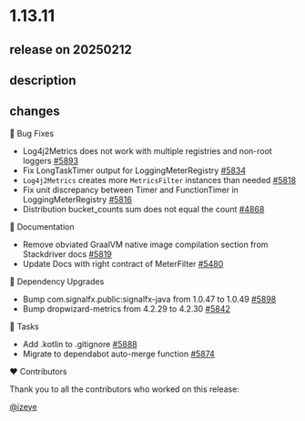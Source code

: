# 1.13.11

## release on 20250212
## description
## changes
🐞 Bug Fixes

* Log4j2Metrics does not work with multiple registries and non-root loggers <a href="https://github.com/micrometer-metrics/micrometer/issues/5893" data-hovercard-type="issue" data-hovercard-url="/micrometer-metrics/micrometer/issues/5893/hovercard">#5893</a>
* Fix LongTaskTimer output for LoggingMeterRegistry <a href="https://github.com/micrometer-metrics/micrometer/issues/5834" data-hovercard-type="issue" data-hovercard-url="/micrometer-metrics/micrometer/issues/5834/hovercard">#5834</a>
* <code>Log4j2Metrics</code> creates more <code>MetricsFilter</code> instances than needed <a href="https://github.com/micrometer-metrics/micrometer/pull/5818" data-hovercard-type="pull_request" data-hovercard-url="/micrometer-metrics/micrometer/pull/5818/hovercard">#5818</a>
* Fix unit discrepancy between Timer and FunctionTimer in LoggingMeterRegistry <a href="https://github.com/micrometer-metrics/micrometer/issues/5816" data-hovercard-type="issue" data-hovercard-url="/micrometer-metrics/micrometer/issues/5816/hovercard">#5816</a>
* Distribution bucket_counts sum does not equal the count <a href="https://github.com/micrometer-metrics/micrometer/issues/4868" data-hovercard-type="issue" data-hovercard-url="/micrometer-metrics/micrometer/issues/4868/hovercard">#4868</a>

📔 Documentation

* Remove obviated GraalVM native image compilation section from Stackdriver docs <a href="https://github.com/micrometer-metrics/micrometer/issues/5819" data-hovercard-type="issue" data-hovercard-url="/micrometer-metrics/micrometer/issues/5819/hovercard">#5819</a>
* Update Docs with right contract of MeterFilter <a href="https://github.com/micrometer-metrics/micrometer/issues/5480" data-hovercard-type="issue" data-hovercard-url="/micrometer-metrics/micrometer/issues/5480/hovercard">#5480</a>

🔨 Dependency Upgrades

* Bump com.signalfx.public:signalfx-java from 1.0.47 to 1.0.49 <a href="https://github.com/micrometer-metrics/micrometer/pull/5898" data-hovercard-type="pull_request" data-hovercard-url="/micrometer-metrics/micrometer/pull/5898/hovercard">#5898</a>
* Bump dropwizard-metrics from 4.2.29 to 4.2.30 <a href="https://github.com/micrometer-metrics/micrometer/pull/5842" data-hovercard-type="pull_request" data-hovercard-url="/micrometer-metrics/micrometer/pull/5842/hovercard">#5842</a>

📝 Tasks

* Add .kotlin to .gitignore <a href="https://github.com/micrometer-metrics/micrometer/issues/5888" data-hovercard-type="issue" data-hovercard-url="/micrometer-metrics/micrometer/issues/5888/hovercard">#5888</a>
* Migrate to dependabot auto-merge function <a href="https://github.com/micrometer-metrics/micrometer/issues/5874" data-hovercard-type="issue" data-hovercard-url="/micrometer-metrics/micrometer/issues/5874/hovercard">#5874</a>

❤️ Contributors

Thank you to all the contributors who worked on this release:

<a class="user-mention notranslate" data-hovercard-type="user" data-hovercard-url="/users/izeye/hovercard" data-octo-click="hovercard-link-click" data-octo-dimensions="link_type:self" href="https://github.com/izeye">@izeye</a>

